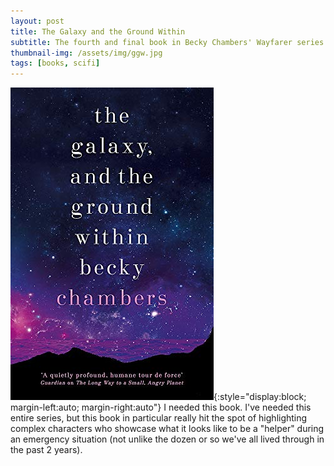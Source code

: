 ```yaml
---
layout: post
title: The Galaxy and the Ground Within
subtitle: The fourth and final book in Becky Chambers' Wayfarer series
thumbnail-img: /assets/img/ggw.jpg
tags: [books, scifi]
---
```

![The Galaxy and the Ground Within cover](/assets/img/ggw.jpg){:style="display:block; margin-left:auto; margin-right:auto"}
I needed this book. I've needed this entire series, but this book in particular really hit the spot of highlighting complex characters who showcase what it looks like to be a "helper" during an emergency situation (not unlike the dozen or so we've all lived through in the past 2 years).